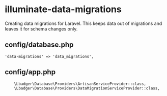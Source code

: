 # illuminate-data-migrations
Creating data migrations for Laravel. This keeps data out of migrations and leaves it for schema changes only.

## config/database.php ##
    'data-migrations' => 'data_migrations',
    
## config/app.php ##
        \Lbadger\Database\Providers\ArtisanServiceProvider::class,
        \Lbadger\Database\Providers\DataMigrationServiceProvider::class,
